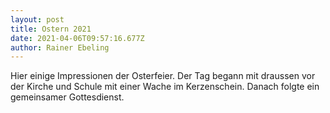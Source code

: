 ```yaml
---
layout: post
title: Ostern 2021
date: 2021-04-06T09:57:16.677Z
author: Rainer Ebeling
---
```

Hier einige Impressionen der Osterfeier. Der Tag begann mit draussen vor der Kirche und Schule mit einer Wache im Kerzenschein. Danach folgte ein gemeinsamer Gottesdienst.